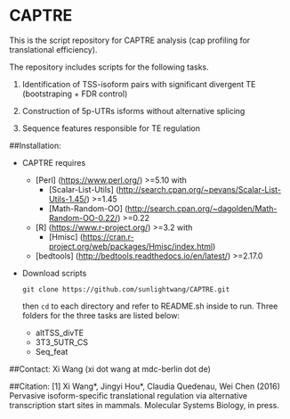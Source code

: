 # CAPTRE
This is the script repository for CAPTRE analysis (cap profiling for translational efficiency).

The repository includes scripts for the following tasks. 

1. Identification of TSS-isoform pairs with significant divergent TE (bootstraping + FDR control) 

2. Construction of 5p-UTRs isforms without alternative splicing 

3. Sequence features responsible for TE regulation 

##Installation: 
* CAPTRE requires
  - [Perl] (https://www.perl.org/) >=5.10 with
    - [Scalar-List-Utils] (http://search.cpan.org/~pevans/Scalar-List-Utils-1.45/) >=1.45
    - [Math-Random-OO] (http://search.cpan.org/~dagolden/Math-Random-OO-0.22/) >=0.22
  - [R] (https://www.r-project.org/) >=3.2 with 
    - [Hmisc] (https://cran.r-project.org/web/packages/Hmisc/index.html)
  - [bedtools] (http://bedtools.readthedocs.io/en/latest/) >=2.17.0

* Download scripts

  `git clone https://github.com/sunlightwang/CAPTRE.git`

  then `cd` to each directory and refer to README.sh inside to run. Three folders for the three tasks are listed below:
  * altTSS_divTE
  * 3T3_5UTR_CS
  * Seq_feat

##Contact:
Xi Wang (xi dot wang at mdc-berlin dot de)

##Citation:
[1] Xi Wang\*, Jingyi Hou\*, Claudia Quedenau, Wei Chen (2016) Pervasive isoform-specific translational regulation via alternative transcription start sites in mammals. Molecular Systems Biology, in press. 

